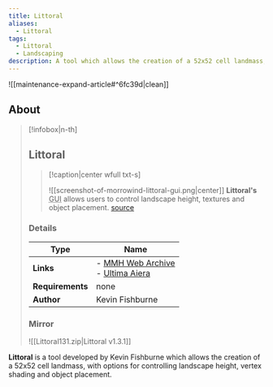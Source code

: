 ```yaml
---
title: Littoral
aliases:
  - Littoral
tags:
  - Littoral
  - Landscaping
description: A tool which allows the creation of a 52x52 cell landmass, with options for controlling landscape height, vertex shading and object placement.
---
```


![[maintenance-expand-article#^6fc39d|clean]]

## About

> [!infobox|n-th]
> 
> ## Littoral
> 
> > [!caption|center wfull txt-s]
> > 
> > ![[screenshot-of-morrowind-littoral-gui.png|center]]
> > **Littoral's** <abbr title="graphical user interface">GUI</abbr> allows users to control landscape height, textures and object placement.
> > [source](https://web.archive.org/web/20161103164954/http://mw.modhistory.com/content/screenshots/1eeb43d1c89f4f9d.gif)
> 
> ### Details
> 
> | Type | Name |
> | --- | --- |
> | **Links** | - [MMH Web Archive](https://web.archive.org/web/20171024031212/http://mw.modhistory.com/download-95-2282)<br>- [Ultima Aiera](https://web.archive.org/web/20191030083420/http://www.ultimaaiera.com/orphanage/ultima-5-tes3-mod/) |
> | **Requirements** | none |
> | **Author** | Kevin Fishburne |
> 
> ### Mirror
> ![[Littoral131.zip|Littoral v1.3.1]]

**Littoral** is a tool developed by Kevin Fishburne which allows the creation of a 52x52 cell landmass, with options for controlling landscape height, vertex shading and object placement.